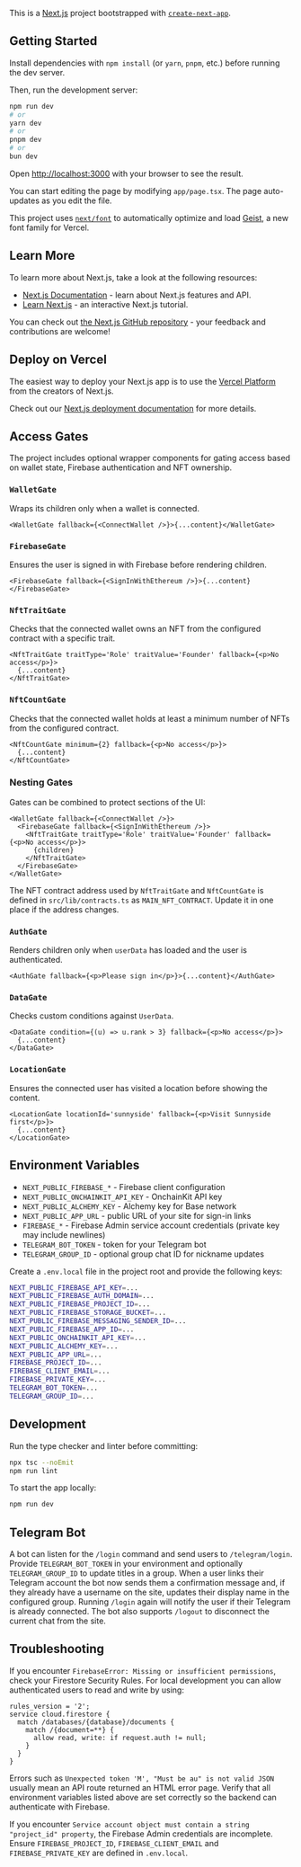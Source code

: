 This is a [Next.js](https://nextjs.org) project bootstrapped with [`create-next-app`](https://nextjs.org/docs/app/api-reference/cli/create-next-app).

## Getting Started

Install dependencies with `npm install` (or `yarn`, `pnpm`, etc.) before running the dev server.

Then, run the development server:

```bash
npm run dev
# or
yarn dev
# or
pnpm dev
# or
bun dev
```

Open [http://localhost:3000](http://localhost:3000) with your browser to see the result.

You can start editing the page by modifying `app/page.tsx`. The page auto-updates as you edit the file.

This project uses [`next/font`](https://nextjs.org/docs/app/building-your-application/optimizing/fonts) to automatically optimize and load [Geist](https://vercel.com/font), a new font family for Vercel.

## Learn More

To learn more about Next.js, take a look at the following resources:

- [Next.js Documentation](https://nextjs.org/docs) - learn about Next.js features and API.
- [Learn Next.js](https://nextjs.org/learn) - an interactive Next.js tutorial.

You can check out [the Next.js GitHub repository](https://github.com/vercel/next.js) - your feedback and contributions are welcome!

## Deploy on Vercel

The easiest way to deploy your Next.js app is to use the [Vercel Platform](https://vercel.com/new?utm_medium=default-template&filter=next.js&utm_source=create-next-app&utm_campaign=create-next-app-readme) from the creators of Next.js.

Check out our [Next.js deployment documentation](https://nextjs.org/docs/app/building-your-application/deploying) for more details.

## Access Gates

The project includes optional wrapper components for gating access based on wallet state, Firebase authentication and NFT ownership.

### `WalletGate`

Wraps its children only when a wallet is connected.

```tsx
<WalletGate fallback={<ConnectWallet />}>{...content}</WalletGate>
```

### `FirebaseGate`

Ensures the user is signed in with Firebase before rendering children.

```tsx
<FirebaseGate fallback={<SignInWithEthereum />}>{...content}</FirebaseGate>
```

### `NftTraitGate`

Checks that the connected wallet owns an NFT from the configured contract with a specific trait.

```tsx
<NftTraitGate traitType='Role' traitValue='Founder' fallback={<p>No access</p>}>
  {...content}
</NftTraitGate>
```

### `NftCountGate`

Checks that the connected wallet holds at least a minimum number of NFTs from the configured contract.

```tsx
<NftCountGate minimum={2} fallback={<p>No access</p>}>
  {...content}
</NftCountGate>
```

### Nesting Gates

Gates can be combined to protect sections of the UI:

```tsx
<WalletGate fallback={<ConnectWallet />}>
  <FirebaseGate fallback={<SignInWithEthereum />}>
    <NftTraitGate traitType='Role' traitValue='Founder' fallback={<p>No access</p>}>
      {children}
    </NftTraitGate>
  </FirebaseGate>
</WalletGate>
```

The NFT contract address used by `NftTraitGate` and `NftCountGate` is defined in `src/lib/contracts.ts` as `MAIN_NFT_CONTRACT`.
Update it in one place if the address changes.

### `AuthGate`

Renders children only when `userData` has loaded and the user is authenticated.

```tsx
<AuthGate fallback={<p>Please sign in</p>}>{...content}</AuthGate>
```

### `DataGate`

Checks custom conditions against `UserData`.

```tsx
<DataGate condition={(u) => u.rank > 3} fallback={<p>No access</p>}>
  {...content}
</DataGate>
```

### `LocationGate`

Ensures the connected user has visited a location before showing the content.

```tsx
<LocationGate locationId='sunnyside' fallback={<p>Visit Sunnyside first</p>}>
  {...content}
</LocationGate>
```

## Environment Variables

- `NEXT_PUBLIC_FIREBASE_*` - Firebase client configuration
- `NEXT_PUBLIC_ONCHAINKIT_API_KEY` - OnchainKit API key
- `NEXT_PUBLIC_ALCHEMY_KEY` - Alchemy key for Base network
- `NEXT_PUBLIC_APP_URL` - public URL of your site for sign-in links
- `FIREBASE_*` - Firebase Admin service account credentials (private key may include newlines)
- `TELEGRAM_BOT_TOKEN` - token for your Telegram bot
- `TELEGRAM_GROUP_ID` - optional group chat ID for nickname updates

Create a `.env.local` file in the project root and provide the following keys:

```bash
NEXT_PUBLIC_FIREBASE_API_KEY=...
NEXT_PUBLIC_FIREBASE_AUTH_DOMAIN=...
NEXT_PUBLIC_FIREBASE_PROJECT_ID=...
NEXT_PUBLIC_FIREBASE_STORAGE_BUCKET=...
NEXT_PUBLIC_FIREBASE_MESSAGING_SENDER_ID=...
NEXT_PUBLIC_FIREBASE_APP_ID=...
NEXT_PUBLIC_ONCHAINKIT_API_KEY=...
NEXT_PUBLIC_ALCHEMY_KEY=...
NEXT_PUBLIC_APP_URL=...
FIREBASE_PROJECT_ID=...
FIREBASE_CLIENT_EMAIL=...
FIREBASE_PRIVATE_KEY=...
TELEGRAM_BOT_TOKEN=...
TELEGRAM_GROUP_ID=...
```

## Development

Run the type checker and linter before committing:

```bash
npx tsc --noEmit
npm run lint
```

To start the app locally:

```bash
npm run dev
```

## Telegram Bot

A bot can listen for the `/login` command and send users to `/telegram/login`. Provide `TELEGRAM_BOT_TOKEN` in your environment and optionally `TELEGRAM_GROUP_ID` to update titles in a group. When a user links their Telegram account the bot now sends them a confirmation message and, if they already have a username on the site, updates their display name in the configured group. Running `/login` again will notify the user if their Telegram is already connected. The bot also supports `/logout` to disconnect the current chat from the site.

## Troubleshooting

If you encounter `FirebaseError: Missing or insufficient permissions`, check your Firestore Security Rules. For local development you can allow authenticated users to read and write by using:

```firestore
rules_version = '2';
service cloud.firestore {
  match /databases/{database}/documents {
    match /{document=**} {
      allow read, write: if request.auth != null;
    }
  }
}
```

Errors such as `Unexpected token 'M', "Must be au" is not valid JSON` usually mean an API route returned an HTML error page. Verify that all environment variables listed above are set correctly so the backend can authenticate with Firebase.

If you encounter `Service account object must contain a string "project_id" property`, the Firebase Admin credentials are incomplete. Ensure `FIREBASE_PROJECT_ID`, `FIREBASE_CLIENT_EMAIL` and `FIREBASE_PRIVATE_KEY` are defined in `.env.local`.
